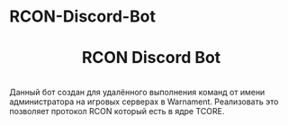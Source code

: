 # RCON-Discord-Bot

<h1 align="center">RCON Discord Bot</h1>
<br>
Данный бот создан для удалённого выполнения команд от имени администратора на игровых серверах в Warnament. Реализовать это позволяет протокол RCON который есть в ядре TCORE.
